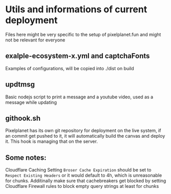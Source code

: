 # Utils and informations of current deployment
Files here might be very specific to the setup of pixelplanet.fun and might not be relevant for everyone

## exalple-ecosystem-x.yml and captchaFonts
Examples of configurations, will be copied into ./dist on build

## updtmsg
Basic nodejs script to print a message and a youtube video, used as a message while updating

## githook.sh
Pixelplanet has its own git repository for deployment on the live system, if an commit get pushed to it, it will automatically build the canvas and deploy it. This hook is managing that on the server.

## Some notes:
Cloudflare Caching Setting `Broser Cache Expiration` should be set to `Respect Existing Headers` or it would default to 4h, which is unreasonable for chunks.
Additinally make sure that cachebreakers get blocked by setting Cloudflare Firewall rules to block empty query strings at least for chunks
